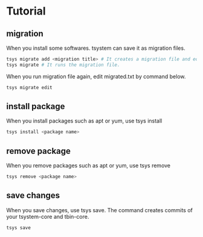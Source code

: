 # Tutorial

## migration
When you install some softwares. tsystem can save it as migration files.

```bash
tsys migrate add <migration title> # It creates a migration file and edit it.
tsys migrate # It runs the migration file.
```

When you run migration file again, edit migrated.txt by command below.
```bash
tsys migrate edit
```

## install package
When you install packages such as apt or yum, use tsys install
```bash
tsys install <package name>
```

## remove package
When you remove packages such as apt or yum, use tsys remove
```bash
tsys remove <package name>
```

## save changes
When you save changes, use tsys save. The command creates commits of your tsystem-core and tbin-core.
```bash
tsys save
```

## 
